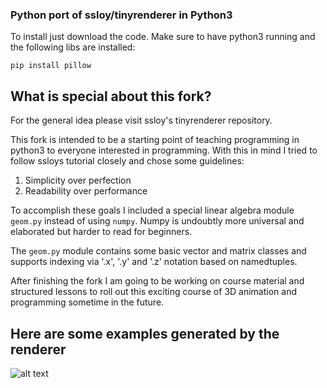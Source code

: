 ### Python port of ssloy/tinyrenderer in Python3

To install just download the code. 
Make sure to have python3 running and the following libs are installed:

`pip install pillow`

## What is special about this fork?

For the general idea please visit ssloy's tinyrenderer repository.

This fork is intended to be a starting point of teaching programming in python3 to everyone interested in programming.
With this in mind I tried to follow ssloys tutorial closely and chose some guidelines:

1. Simplicity over perfection
1. Readability over performance

To accomplish these goals I included a special linear algebra module `geom.py` instead of using `numpy`. 
Numpy is undoubtly more universal and elaborated but harder to read for beginners.

The `geom.py` module contains some basic vector and matrix classes and supports indexing via '.x', '.y' and '.z' notation based on namedtuples.

After finishing the fork I am going to be working on course material and structured lessons to roll out this exciting course of 3D animation and programming sometime in the future.

## Here are some examples generated by the renderer

![alt text](https://github.com/rap1ide/tiny_renderer/blob/master/docs/images/shadow_shade.png?raw=true)
